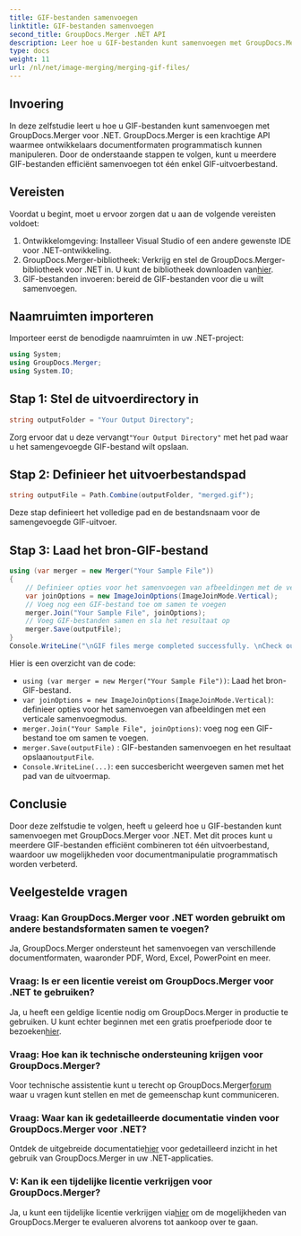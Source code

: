 ```yaml
---
title: GIF-bestanden samenvoegen
linktitle: GIF-bestanden samenvoegen
second_title: GroupDocs.Merger .NET API
description: Leer hoe u GIF-bestanden kunt samenvoegen met GroupDocs.Merger voor .NET. Combineer meerdere GIF's programmatisch met stapsgewijze instructies.
type: docs
weight: 11
url: /nl/net/image-merging/merging-gif-files/
---
```

## Invoering
In deze zelfstudie leert u hoe u GIF-bestanden kunt samenvoegen met GroupDocs.Merger voor .NET. GroupDocs.Merger is een krachtige API waarmee ontwikkelaars documentformaten programmatisch kunnen manipuleren. Door de onderstaande stappen te volgen, kunt u meerdere GIF-bestanden efficiënt samenvoegen tot één enkel GIF-uitvoerbestand.
## Vereisten
Voordat u begint, moet u ervoor zorgen dat u aan de volgende vereisten voldoet:
1. Ontwikkelomgeving: Installeer Visual Studio of een andere gewenste IDE voor .NET-ontwikkeling.
2.  GroupDocs.Merger-bibliotheek: Verkrijg en stel de GroupDocs.Merger-bibliotheek voor .NET in. U kunt de bibliotheek downloaden van[hier](https://releases.groupdocs.com/merger/net/).
3. GIF-bestanden invoeren: bereid de GIF-bestanden voor die u wilt samenvoegen.

## Naamruimten importeren
Importeer eerst de benodigde naamruimten in uw .NET-project:
```csharp
using System; 
using GroupDocs.Merger;
using System.IO;
```
## Stap 1: Stel de uitvoerdirectory in
```csharp
string outputFolder = "Your Output Directory";
```
 Zorg ervoor dat u deze vervangt`"Your Output Directory"` met het pad waar u het samengevoegde GIF-bestand wilt opslaan.
## Stap 2: Definieer het uitvoerbestandspad
```csharp
string outputFile = Path.Combine(outputFolder, "merged.gif");
```
Deze stap definieert het volledige pad en de bestandsnaam voor de samengevoegde GIF-uitvoer.
## Stap 3: Laad het bron-GIF-bestand
```csharp
using (var merger = new Merger("Your Sample File"))
{
    // Definieer opties voor het samenvoegen van afbeeldingen met de verticale samenvoegmodus
    var joinOptions = new ImageJoinOptions(ImageJoinMode.Vertical);
    // Voeg nog een GIF-bestand toe om samen te voegen
    merger.Join("Your Sample File", joinOptions);
    // Voeg GIF-bestanden samen en sla het resultaat op
    merger.Save(outputFile);
}
Console.WriteLine("\nGIF files merge completed successfully. \nCheck output in {0}", outputFolder);
```
Hier is een overzicht van de code:
- `using (var merger = new Merger("Your Sample File"))`: Laad het bron-GIF-bestand.
- `var joinOptions = new ImageJoinOptions(ImageJoinMode.Vertical)`: definieer opties voor het samenvoegen van afbeeldingen met een verticale samenvoegmodus.
- `merger.Join("Your Sample File", joinOptions)`: voeg nog een GIF-bestand toe om samen te voegen.
- `merger.Save(outputFile)` : GIF-bestanden samenvoegen en het resultaat opslaan`outputFile`.
- `Console.WriteLine(...)`: een succesbericht weergeven samen met het pad van de uitvoermap.

## Conclusie
Door deze zelfstudie te volgen, heeft u geleerd hoe u GIF-bestanden kunt samenvoegen met GroupDocs.Merger voor .NET. Met dit proces kunt u meerdere GIF-bestanden efficiënt combineren tot één uitvoerbestand, waardoor uw mogelijkheden voor documentmanipulatie programmatisch worden verbeterd.

## Veelgestelde vragen
### Vraag: Kan GroupDocs.Merger voor .NET worden gebruikt om andere bestandsformaten samen te voegen?
Ja, GroupDocs.Merger ondersteunt het samenvoegen van verschillende documentformaten, waaronder PDF, Word, Excel, PowerPoint en meer.
### Vraag: Is er een licentie vereist om GroupDocs.Merger voor .NET te gebruiken?
 Ja, u heeft een geldige licentie nodig om GroupDocs.Merger in productie te gebruiken. U kunt echter beginnen met een gratis proefperiode door te bezoeken[hier](https://releases.groupdocs.com/).
### Vraag: Hoe kan ik technische ondersteuning krijgen voor GroupDocs.Merger?
 Voor technische assistentie kunt u terecht op GroupDocs.Merger[forum](https://forum.groupdocs.com/c/merger/32) waar u vragen kunt stellen en met de gemeenschap kunt communiceren.
### Vraag: Waar kan ik gedetailleerde documentatie vinden voor GroupDocs.Merger voor .NET?
 Ontdek de uitgebreide documentatie[hier](https://reference.groupdocs.com/merger/net/) voor gedetailleerd inzicht in het gebruik van GroupDocs.Merger in uw .NET-applicaties.
### V: Kan ik een tijdelijke licentie verkrijgen voor GroupDocs.Merger?
 Ja, u kunt een tijdelijke licentie verkrijgen via[hier](https://purchase.groupdocs.com/temporary-license/) om de mogelijkheden van GroupDocs.Merger te evalueren alvorens tot aankoop over te gaan.
